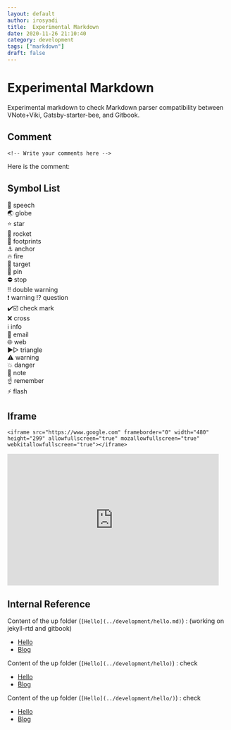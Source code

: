 ```yaml
---
layout: default
author: irosyadi
title:  Experimental Markdown
date: 2020-11-26 21:10:40
category: development
tags: ["markdown"]
draft: false
---
```


#  Experimental Markdown

Experimental markdown to check Markdown parser compatibility between VNote+Viki, Gatsby-starter-bee, and Gitbook.


## Comment
`<!-- Write your comments here -->`

Here is the comment:  
<!-- Write your comments here -->

## Symbol List

💬 speech  
🌏️ globe  
⭐️ star  
🚀 rocket  
👣 footprints  
⚓️ anchor  
🔥 fire  
🎯 target  
📌 pin  
⛔ stop  
‼️ double warning  
❗️ warning
⁉️ question  
✔️☑️ check mark  
❌ cross  
ℹ️ info  
📧 email  
🌐 web  
▶▷ triangle  
⚠️ warning  
💥 danger  
📝 note  
☝️ remember  
⚡️ flash

## Iframe
```
<iframe src="https://www.google.com" frameborder="0" width="480" height="299" allowfullscreen="true" mozallowfullscreen="true" webkitallowfullscreen="true"></iframe>
```

<iframe src="https://www.google.com" frameborder="0" width="480" height="299" allowfullscreen="true" mozallowfullscreen="true" webkitallowfullscreen="true"></iframe>

## Internal Reference

Content of the up folder (`[Hello](../development/hello.md)`) : (working on jekyll-rtd and gitbook)
- [Hello](../development/hello.md)
- [Blog](../blog/readme.md)

Content of the up folder (`[Hello](../development/hello)`) : check
- [Hello](../development/hello)
- [Blog](../blog/readme)

Content of the up folder (`[Hello](../development/hello/)`) : check
- [Hello](../development/hello/)
- [Blog](../blog/readme/)